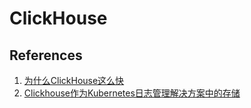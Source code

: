 # ClickHouse





## References
1. [为什么ClickHouse这么快](https://mp.weixin.qq.com/s?__biz=MjM5ODI5Njc2MA==&mid=2655837500&idx=1&sn=5d75fb33eaaad48b285c9b8b9cac48fb&chksm=bd7490eb8a0319fd6072bc085137ccbe5f5d87106638fbe9acbe34fcd310230f03970bebd8b9&scene=126&sessionid=1603709959&key=ac2acdac78b3c242c7695b6c03e70578cd5a59f75424aea2b1ed026e99a2280cbfc4d69b6a4b298c4e047ae72c677da515cb4f19236555b7f01b7c0d81d1e3e66b302fe7459204652e1a8bc43e49f03d8638c4b68f5075c01b6388acecf91b6e5ff34a3db5ab41d9f9e136b01f2a8ad49b1ba9ad65c6c866bdb15e7205010961&ascene=1&uin=MTgyNzM2NTQxOA%3D%3D&devicetype=Windows+10+x64&version=6300002f&lang=zh_CN&exportkey=A023zE0GUaTXzcGmmTTQh0A%3D&pass_ticket=j%2BBoVYphsjqxUrJBOM9TJ11kxgSWahbtrl5o78sklAHR2V0d3Cvs9smnmbCXCTHR&wx_header=0)
2. [Clickhouse作为Kubernetes日志管理解决方案中的存储](https://zhuanlan.zhihu.com/p/269913367)